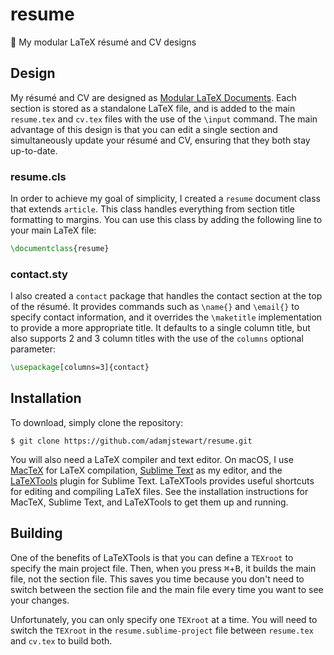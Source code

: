 # resume

:page_facing_up: My modular LaTeX résumé and CV designs

## Design

My résumé and CV are designed as [Modular LaTeX Documents](https://en.wikibooks.org/wiki/LaTeX/Modular_Documents). Each section is stored as a standalone LaTeX file, and is added to the main `resume.tex` and `cv.tex` files with the use of the `\input` command. The main advantage of this design is that you can edit a single section and simultaneously update your résumé and CV, ensuring that they both stay up-to-date.

### resume.cls

In order to achieve my goal of simplicity, I created a `resume` document class that extends `article`. This class handles everything from section title formatting to margins. You can use this class by adding the following line to your main LaTeX file:
```latex
\documentclass{resume}
```

### contact.sty

I also created a `contact` package that handles the contact section at the top of the résumé. It provides commands such as `\name{}` and `\email{}` to specify contact information, and it overrides the `\maketitle` implementation to provide a more appropriate title. It defaults to a single column title, but also supports 2 and 3 column titles with the use of the `columns` optional parameter:
```latex
\usepackage[columns=3]{contact}
```

## Installation

To download, simply clone the repository:

```
$ git clone https://github.com/adamjstewart/resume.git
```

You will also need a LaTeX compiler and text editor. On macOS, I use [MacTeX](https://tug.org/mactex/) for LaTeX compilation, [Sublime Text](http://www.sublimetext.com/) as my editor, and the [LaTeXTools](https://github.com/SublimeText/LaTeXTools) plugin for Sublime Text. LaTeXTools provides useful shortcuts for editing and compiling LaTeX files. See the installation instructions for MacTeX, Sublime Text, and LaTeXTools to get them up and running.

## Building

One of the benefits of LaTeXTools is that you can define a `TEXroot` to specify the main project file. Then, when you press <kbd>&#8984;</kbd>+<kbd>B</kbd>, it builds the main file, not the section file. This saves you time because you don't need to switch between the section file and the main file every time you want to see your changes.

Unfortunately, you can only specify one `TEXroot` at a time. You will need to switch the `TEXroot` in the `resume.sublime-project` file between `resume.tex` and `cv.tex` to build both.
